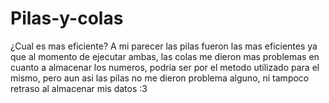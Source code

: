 # Pilas-y-colas
¿Cual es mas eficiente?
A mi parecer las pilas fueron las mas eficientes ya que al momento de ejecutar ambas, las colas me dieron mas problemas en cuanto a almacenar los numeros, podria ser por el metodo
utilizado para el mismo, pero aun asi las pilas no me dieron problema alguno, ni tampoco retraso al almacenar mis datos :3
